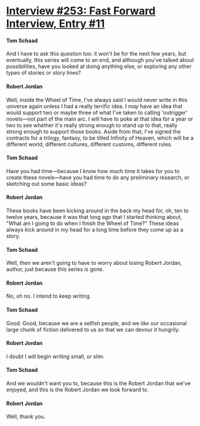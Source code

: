 # [Interview #253: Fast Forward Interview, Entry #11](https://www.theoryland.com/intvmain.php?i=253#11)

#### Tom Schaad

And I have to ask this question too: it won't be for the next few years, but eventually, this series will come to an end, and although you've talked about possibilities, have you looked at doing anything else, or exploring any other types of stories or story lines?

#### Robert Jordan

Well, inside the Wheel of Time, I've always said I would never write in this universe again unless I had a really terrific idea. I
*may*
have an idea that would support two or maybe three of what I've taken to calling 'outrigger' novels—not part of the main arc. I will have to poke at that idea for a year or two to see whether it's really strong enough to stand up to that, really strong enough to support those books. Aside from that, I've signed the contracts for a trilogy, fantasy, to be titled Infinity of Heaven, which will be a different world, different cultures, different customs, different rules.

#### Tom Schaad

Have you had time—because I know how much time it takes for you to create these novels—have you had time to do any preliminary research, or sketching out some basic ideas?

#### Robert Jordan

These books have been kicking around in the back my head for, oh, ten to twelve years, because it was that long ago that I started thinking about, "What am I going to do when I finish the Wheel of Time?" These ideas always kick around in my head for a long time before they come up as a story.

#### Tom Schaad

Well, then we aren't going to have to worry about losing Robert Jordan, author, just because this series is gone.

#### Robert Jordan

No, oh no. I intend to keep writing.

#### Tom Schaad

Good. Good, because we are a selfish people, and we
*like*
our occasional large chunk of fiction delivered to us so that we can devour it hungrily.

#### Robert Jordan

I doubt I will begin writing small, or slim.

#### Tom Schaad

And we wouldn't want you to, because this is the Robert Jordan that we've enjoyed, and this is the Robert Jordan we look forward to.

#### Robert Jordan

Well, thank you.

